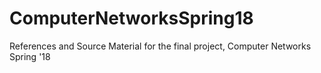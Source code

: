 # ComputerNetworksSpring18
References and Source Material for the final project, Computer Networks Spring '18
